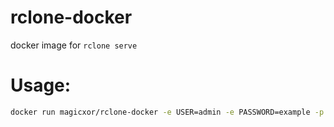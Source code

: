 # rclone-docker
docker image for `rclone serve`

# Usage:

```sh
docker run magicxor/rclone-docker -e USER=admin -e PASSWORD=example -p 50080:80 -v /home/my/files:/rclone_user_files
```
